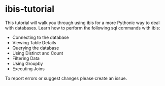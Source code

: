 # ibis-tutorial

This tutorial will walk you through using ibis for a more Pythonic way to deal with databases. 
Learn how to perform the following sql commands with ibis:

* Connecting to the database
* Viewing Table Details
* Querying the database
* Using Distinct and Count
* Filtering Data
* Using Groupby
* Executing Joins

To report errors or suggest changes please create an issue. 

